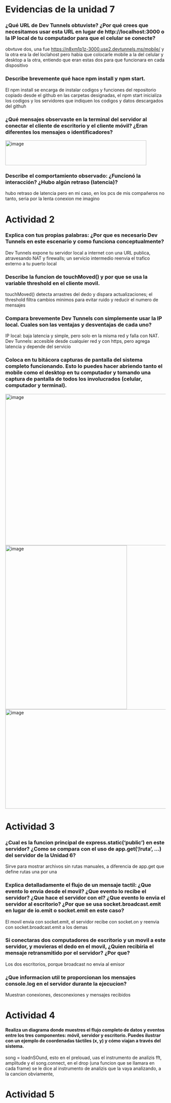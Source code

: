 
# Evidencias de la unidad 7

### ¿Qué URL de Dev Tunnels obtuviste? ¿Por qué crees que necesitamos usar esta URL en lugar de http://localhost:3000 o la IP local de tu computador para que el celular se conecte?

obvtuve dos, una fue https://n8xm1p1z-3000.use2.devtunnels.ms/mobile/ y la otra era la del loclahost pero habia que colocarle mobile a la del celular y desktop a la otra, entiendo que eran estas dos para que funcionara en cada dispositivo

### Describe brevemente qué hace npm install y npm start.

El npm install se encarga de instalar codigos y funciones del repositorio copiado desde el github en las carpetas designadas, el npm start inicializa los codigos y los servidores que indiquen los codigos y datos descargados del githuh

### ¿Qué mensajes observaste en la terminal del servidor al conectar el cliente de escritorio y el cliente móvil? ¿Eran diferentes los mensajes o identificadores?

 <img width="443" height="78" alt="image" src="https://github.com/user-attachments/assets/44fe80af-7884-42cb-804f-2be1c7d5cccc" />


### Describe el comportamiento observado: ¿Funcionó la interacción? ¿Hubo algún retraso (latencia)?
hubo retraso de latencia pero en mi caso, en los pcs de mis compañeros no tanto, seria por la lenta conexion me imagino

# Actividad 2

### Explica con tus propias palabras: ¿Por que es necesario Dev Tunnels en este escenario y como funciona conceptualmente?
Dev Tunnels expone tu servidor local a internet con una URL publica, atravesando NAT y firewalls; un servicio intermedio reenvia el trafico externo a tu puerto local

### Describe la funcion de touchMoved() y por que se usa la variable threshold en el cliente movil.
touchMoved() detecta arrastres del dedo y dispara actualizaciones; el threshold filtra cambios minimos para evitar ruido y reducir el numero de mensajes

### Compara brevemente Dev Tunnels con simplemente usar la IP local. Cuales son las ventajas y desventajas de cada uno?
IP local: baja latencia y simple, pero solo en la misma red y falla con NAT. Dev Tunnels: accesible desde cualquier red y con https, pero agrega latencia y depende del servicio

### Coloca en tu bitácora capturas de pantalla del sistema completo funcionando. Esto lo puedes hacer abriendo tanto el mobile como el desktop en tu computador y tomando una captura de pantalla de todos los involucrados (celular, computador y terminal).
<img width="594" height="475" alt="image" src="https://github.com/user-attachments/assets/f2f39711-9125-4da6-b8d1-f4fe0c73aa81" />
<img width="382" height="514" alt="image" src="https://github.com/user-attachments/assets/7cd2d769-8e57-4ad5-9815-246665d4b07e" />
<img width="516" height="312" alt="image" src="https://github.com/user-attachments/assets/15ee35af-ff36-40b7-95fd-47fbd6f63bb9" />


# Actividad 3

### ¿Cual es la funcion principal de express.static(‘public’) en este servidor? ¿Como se compara con el uso de app.get(‘/ruta’, …) del servidor de la Unidad 6?
Sirve para mostrar archivos sin rutas manuales, a diferencia de app.get que define rutas una por una

### Explica detalladamente el flujo de un mensaje tactil: ¿Que evento lo envia desde el movil? ¿Que evento lo recibe el servidor? ¿Que hace el servidor con el? ¿Que evento lo envia el servidor al escritorio? ¿Por que se usa socket.broadcast.emit en lugar de io.emit o socket.emit en este caso?
El movil envia con socket.emit, el servidor recibe con socket.on y reenvia con socket.broadcast.emit a los demas

### Si conectaras dos computadores de escritorio y un movil a este servidor, y movieras el dedo en el movil, ¿Quien recibiria el mensaje retransmitido por el servidor? ¿Por que?
Los dos escritorios, porque broadcast no envia al emisor

### ¿Que informacion util te proporcionan los mensajes console.log en el servidor durante la ejecucion?
Muestran conexiones, desconexiones y mensajes recibidos

# Actividad 4

#### Realiza un diagrama donde muestres el flujo completo de datos y eventos entre los tres componentes: móvil, servidor y escritorio. Puedes ilustrar con un ejemplo de coordenadas táctiles (x, y) y cómo viajan a través del sistema.

song = loadnSOund, esto en el prelouad, uas el instrumento de analizis fft, amplitude y el song.connect, en el drop (una funcion que se llamara en cada frame) se le dice al instrumento de analizis que la vaya analizando, a la cancion obviamente, 

# Actividad 5


